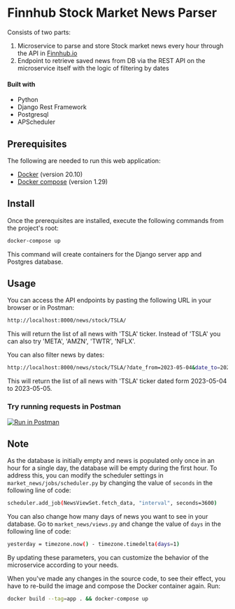 # Finnhub Stock Market News Parser


Consists of two parts:
1.  Microservice to parse and store Stock market news every hour through the API in [Finnhub.io](https://finnhub.io/)
2.  Endpoint to retrieve saved news from DB via the REST API on the microservice itself with the logic of filtering by dates

#### Built with
- Python
- Django Rest Framework
- Postgresql
- APScheduler


## Prerequisites

The following are needed to run this web application:

- [Docker](https://docs.docker.com/install/) (version 20.10)
- [Docker compose](https://docs.docker.com/compose/install/) (version 1.29)


## Install

Once the prerequisites are installed, execute the following commands from the project's root:
```bash
docker-compose up
```
This command will create containers for the Django server app and Postgres database.


## Usage

You can access the API endpoints by pasting the following URL in your browser or in Postman: 
```bash
http://localhost:8000/news/stock/TSLA/
```
This will return the list of all news with 'TSLA' ticker. Instead of 'TSLA' you can also try 'META', 'AMZN', 'TWTR', 'NFLX'.


You can also filter news by dates:
```bash
http://localhost:8000/news/stock/TSLA/?date_from=2023-05-04&date_to=2023-05-05
```
This will return the list of all news with 'TSLA' ticker dated form 2023-05-04 to 2023-05-05.


### Try running requests in Postman

[![Run in Postman](https://run.pstmn.io/button.svg)](https://app.getpostman.com/run-collection/26583558-ed41a17a-3dae-4e51-b8f4-bcc959d726de?action=collection%2Ffork&collection-url=entityId%3D26583558-ed41a17a-3dae-4e51-b8f4-bcc959d726de%26entityType%3Dcollection%26workspaceId%3D14c6c675-d72c-4fc3-a26e-371fa7171831)


## Note

As the database is initially empty and news is populated only once in an hour for a single day, the database will be empty during the first hour.
To address this, you can modify the scheduler settings in `market_news/jobs/scheduler.py` by changing the value of `seconds` in the following line of code:

```bash
scheduler.add_job(NewsViewSet.fetch_data, "interval", seconds=3600)
```

You can also change how many days of news you want to see in your database. Go to `market_news/views.py` and change the value of `days` in the following line of code:
```bash
yesterday = timezone.now() - timezone.timedelta(days=1)
```
By updating these parameters, you can customize the behavior of the microservice according to your needs.

When you've made any changes in the source code, to see their effect, you have to re-build the image and compose the Docker container again. Run:
```bash
docker build --tag=app . && docker-compose up
```


